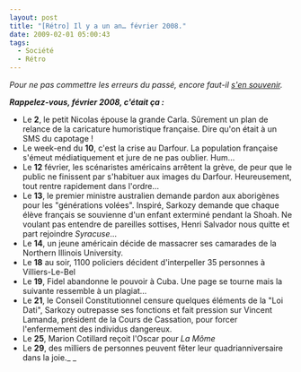 ```yaml
---
layout: post
title: "[Rétro] Il y a un an… février 2008."
date: 2009-02-01 05:00:43
tags:
  - Société
  - Rétro
---
```


_Pour ne pas commettre les erreurs du passé, encore faut-il [s'en souvenir](/?s=[R%C3%A9tro])._

_**Rappelez-vous, février 2008, c'était ça&nbsp;:**_

*   Le **2**, le petit Nicolas épouse la grande Carla. Sûrement un plan de relance de la caricature humoristique française. Dire qu'on était à un SMS du capotage&nbsp;!
*   Le week-end du **10**, c'est la crise au Darfour. La population française s'émeut médiatiquement et jure de ne pas oublier. Hum&#8230;
*   Le **12** février, les scénaristes américains arrêtent la grève, de peur que le public ne finissent par s'habituer aux images du Darfour. Heureusement, tout rentre rapidement dans l'ordre&#8230;
*   Le **13**, le premier ministre australien demande pardon aux aborigènes pour les "générations volées". Inspiré, Sarkozy demande que chaque élève français se souvienne d'un enfant exterminé pendant la Shoah.
Ne voulant pas entendre de pareilles sottises, Henri Salvador nous quitte et part rejoindre _Syracuse_&#8230;
*   Le **14**, un jeune américain décide de massacrer ses camarades de la Northern Illinois University.
*   Le **18** au soir, 1100 policiers décident d'interpeller 35 personnes à Villiers-Le-Bel
*   Le **19**, Fidel abandonne le pouvoir à Cuba. Une page se tourne mais la suivante ressemble à un plagiat&#8230;
*   Le **21**, le Conseil Constitutionnel censure quelques éléments de la "Loi Dati", Sarkozy outrepasse ses fonctions et fait pression sur Vincent Lamanda, président de la Cours de Cassation, pour forcer l'enfermement des individus dangereux.
*   Le **25**, Marion Cotillard reçoit l'Oscar pour _La Môme_
*   Le **29**, des milliers de personnes peuvent fêter leur quadrianniversaire dans la joie._
_